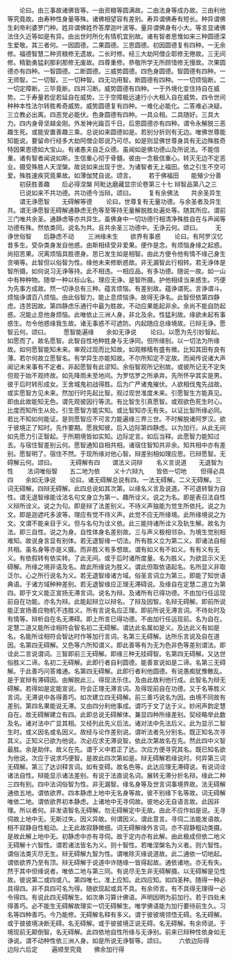 <!-- { "loadSidebar": true } -->
　　论曰。由三事故诸佛皆等。一由资粮等圆满故。二由法身等成办故。三由利他等究竟故。由寿种性身量等殊。诸佛相望容有差别。寿异谓佛寿有短长。种异谓佛生刹帝利婆罗门种。姓异谓佛姓乔答摩迦叶波等。量异谓佛身有小大。等言显诸佛法住久近等如是有异。由出世时所化有情机宜别故。诸有智者思惟如来三种圆德深生爱敬。其三者何。一因圆德。二果圆德。三恩圆德。初因圆德复有四种。一无余修。福德智慧二种资粮修无遗故。二长时修。经三大劫阿僧企耶修无倦故。三无间修。精勤勇猛刹那刹那修无废故。四尊重修。恭敬所学无所顾惜修无慢故。次果圆德亦有四种。一智圆德。二断圆德。三威势圆德。四色身圆德。智圆德有四种。一无师智。二一切智。三一切种智。四无功用智。断圆德有四种。一一切烦恼断。二一切定障断。三毕竟断。四并习断。威势圆德有四种。一于外境化变住持自在威势。二于寿量若促若延自在威势。三于空障极远速行小大相入自在威势。四令世间种种本性法尔转胜希奇威势。威势圆德复有四种。一难化必能化。二答难必决疑。三立教必出离。四恶党必能伏。色身圆德有四种。一具众相。二具随好。三具大力。四内身骨坚越金刚。外发神光踰百千日。后恩圆德亦有四种。谓令永解脱三恶趣生死。或能安置善趣三乘。总说如来圆德如是。若别分折则有无边。唯佛世尊能知能说。要留命行经多大劫阿僧企耶说乃可尽。如是则显佛世尊身具有无边殊胜奇特因果恩德如大宝山。有诸愚夫自乏众德。虽闻如是佛功德山及所说法。不能信重。诸有智者闻说如斯。生信重心彻于骨髓。彼由一念极信重心。转灭无边不定恶业。摄受殊胜人天涅槃。故说如来出现于世。为诸智者无上福田。依之引生不空可爱。殊胜速疾究竟果故。如薄伽梵自说。颂言。
　　若于佛福田　　能殖少分善
　　初获胜善趣　　后必得涅槃
阿毗达磨藏显宗论卷第三十七
辩智品第八之三
　　已说如来不共功德。共功德今当辩。颂曰。
　　复有余佛法　　共余圣异生
　　谓无诤愿智　　无碍解等德
　　论曰。世尊复有无量功德。与余圣者及异生共。谓无诤愿智无碍解通静虑无色等至等持无量解脱胜处遍处等。随其所应。谓前三门唯共余圣。通静虑等亦共异生。虽佛身中一切功德行相清净殊胜自在与声闻等功德有殊。然依类同。说名为共。且共余圣三功德中。无诤云何。颂曰。
　　无诤世俗智　　后静虑不动
　　三洲缘未生　　欲界有事惑
　　论曰。有阿罗汉忆昔多生。受杂类身发自他惑。由斯相续受非爱果。便作是念。有烦恼身缘之起惑。尚招苦果。况离烦恼具胜德身。思已发生如是相智。由此方便令他有情不缘己身生贪嗔等。此智但以俗智为性。缘他未来修断惑故。非无漏智此行相转。若无诤体是智所摄。如何说习无诤等持。此不相违。一相应品。有多功德。随说一故。如一山中有种种物。随举一种以标山名。理应无诤。是智所摄。护他相续当来惑生。巧便为先事方成故。然一切诤总有三种。蕴言烦恼。有差别故。蕴诤谓死。言诤谓斗。烦恼诤谓百八烦恼。由此俗智力。能止息烦恼诤。故得无诤名。此智但依第四静虑。违苦因故。第四静虑乐通行中最为胜故。不动应果能起非余。余尚不能自防起惑。况能止息他身烦恼。此唯依止三洲人身。非北及余。性猛利故。缘欲未起有事惑生。勿令他惑缘我生故。诸无事惑不可遮防。内起随应总缘境故。已辩无诤。愿智云何。颂曰。
　　愿智能遍缘　　余如无诤说
　　论曰。以愿为先引妙智起。如愿而了。故名愿智。此智自性地种姓身与无诤同。但所缘别。以一切法为所缘故。如何愿智能知未来。审观过现而比知故。如观稼穑有盛有微。比知其田有良有薄。若尔何故立愿智名。有学异生亦能知故。不尔所知定不定故。而闻传说诸大声闻记未来事有不定者。非起愿智有此谬知。余俗智观所记别故。或彼所记无不定失但观于始不观终故。如先降雨未至地间。为罗怙罗之所承弃。先所怀孕其实是男。彼于后时转形成女。王舍城鬼初战得胜。后为广严诸鬼摧伏。人欲相伐鬼先战故。或实愿智方见未来。然加行时先起比智。观过现世准度未来。引愿智生方能真见。即由此故能知无色。谓先观彼因行等流。有比智生引真愿智。或观欲色死生时心。比度而知所生从处。引生愿智方能实知。或比智知亦无有失。以证比智所缘必同。若比不知如何能证。是则愿智应不可言力能遍缘三界三世。不时解脱诸阿罗汉。欲于彼境正了知时。先作要期。愿我知彼。后入边际第四静虑。以为加行。从此无间如先愿力引正智起。于所期境皆如实知。边际定言。如后当释。此愿智力能知过去。与宿住智差别云何。愿智通知自相共相。诸宿住智知共非余。知共相中亦有差别。愿智明了。宿住不然。于现所缘对他心智。辩差别相如理应思。已辩愿智。无碍解云何。颂曰。
　　无碍解有四　　谓法义词辩
　　名义言说道　　无退智为性
　　法词唯俗智　　五二地为依
　　义十六辩九　　皆依一切地
　　但得必具四　　余如无诤说
　　论曰。诸无碍解总说有四。一法无碍解。二义无碍解。三词无碍解。四辩无碍解。此四总说如其次第。以缘名义言及说道。不可退转智为自性。谓无退智缘能诠法名句文身立为第一。趣所诠义。说之为名。即是表召法自性义辩所诠义。说之为句。即是辩了法差别义。不待义声独能为觉生所依托。说之为文。即是迦遮吒多波等。理应有觉不待义声。此觉不应无所缘境。此所缘境说之为文。文谓不能亲目于义。但与名句为诠义依。此三能持诸所诠义及轨生解。故名为法。即三自性。说之为身。自性体身名差别故。三与声义极相邻杂。为境生觉别相难知。故说身言显有别体。若无退智缘一切法。所有胜义立为第二义。即诸法自相共相。虽名身等亦是义摄。而非胜义有多想故。谓有如义有不如义。有有义有无义。有依假转有依实转。了此无间。或于后时诸所度量。名为胜义。为欲显示义无碍解。所缘之境非语及名。故此所缘说为胜义。谓此但取依语起名。名所显义非取泛尔。心之所行说名为义。若无退智缘诸方域。俗圣言词立为第三。即能了知世语典语。于诸方域种种差别。若无退智缘应正理无滞碍说。及缘自在定慧二道立为第四。即于文义能正宣扬无滞言词。说名为辩。及诸所有已得功德。不由加行任运现前自在功能。亦名为辩。此能起辩立以辩名。了辩及因智。名辩无碍解。即前所说能正宣扬善应物机不违胜义。所有言说名应正理。即前所说无滞言词。不待处时及有情等。辩析自在名无滞碍。即上所言已得功德。不由加行任运现前。名为自在。定慧二道又能所诠相符会智名初二无碍解。谓达此名属如是义。及达此义有如是名。名能所诠相符会智达时作等加行言词。名第三无碍解。达所乐言说及自在道因。名第四无碍解。又色等六所知谓义。即此善等有为无为色非色等差别谓法。即诠此二言说谓词。三智即前三无碍解。即缘三种无挂碍智。名第四无碍解。又达世俗胜义二谛。名初二无碍解。此即行者自利圆德。能善宣说如是二谛。名第三无碍解。于此善巧问答难通。名第四无碍解。此即行者利他圆德。有说愚痴犹豫散乱。是于宣辩有滞碍因。由解脱此三。得现法乐住。及由此故利他行成。此智名为辩无碍解。若得如是定能宣说。符会正理无滞言词。及得现前自在功德。又于名等胜义言词。无滞说中各得善巧。如次建立四无碍解。前三善巧说名为因。由境不同故有差别。第四名果能说无滞。又由四分利他事成。谓巧于文了达于义。妙闲声韵定慧自在。故无碍解建立有四。此即总说无碍解体。兼显四种所缘差别。契经略举此数及名。诸对法中广显其相。又经列此先义后法。诸对法中先法后义。此为显示二智生时。或义因名或名因义。故经与论作差别说。谓听法者先分别名。既正知名次寻其义。正知义已欲为他说。次必应求无滞说智。依此次第故名在先。然此四中义智最胜。余是助伴。故义在先。谓于义中若正了达。次应方便寻究其名。既已知名欲为他说。次应于说求巧便智。是故此四次第如是。辩无碍解若缘说时。何异第三词无碍解。第三了达训释言词。如有变碍。故名色等。此达应理无滞碍说。有说词诠诸法自性。辩能显示诸法差别。有说于法直说名词。展转无滞分折名辩。缘此二种三四有别。四中法词俗智为性。非无漏智。缘名身等及世言词事境界故。法无碍解通依五地。谓依欲界。四本静虑上地中无名身等故。彼不别缘下名等故。词无碍解唯依二地。谓依欲界初本静虑。上诸地中无寻伺故。彼地必无自语言故。此因非理。所以者何。非发语智名无碍解。勿无碍解定中无故。由此不应作如是说。无寻伺故上地中无。无斯过失。因义异故。何谓因义。谓此意言。寻伺二法能发语故。相不寂静自性粗动。上无此故寂静微细。词无碍解缘外言词。亦不寂静粗动类摄。是故此解上地中无。初静虑中亦有寻伺。故于定内亦有此解。由此极成但依二地义无碍解十六智性。谓若诸法皆名为义。则十智性。若唯涅槃名为义者。则六智性。谓俗法类灭尽无生。辩无碍解九智为性。谓唯除灭缘说道故。此二通依一切地起。谓依欲界乃至有顶。辩无碍解于说道中许随缘一皆得起故。通依诸地。亦无有失。然于其中但缘说者。唯依二地与第三同。有说尽无生非无碍解摄。以无碍解是见性故。彼说第二或四或八。第四唯七。准上应知。此四应知。如四圣种。随得一种必具得四。非不具四可名为得。随欲现起或具不具。有余师言。有不具得无理得一必令得四。有说此四无碍解生。如次串习算计佛语。声明因明为前加行。若于四处未得善巧。必不能生无碍解故理实一切无碍解生。唯学佛语能为加行要待前生久。习名等四种善巧。今乃能修。无碍解名释有多义。谓于彼彼境领悟无碍。名无碍解。或于彼彼境决断无碍。名无碍解。或于彼彼境正说无碍。名无碍解。有余师说。于境现前无颠倒智。名无碍解。此四依地自性所缘与无诤别。前来已辩种性依身如无诤说。谓不动种性依三洲人身。如是所说无诤智等。颂曰。
　　六依边际得　　边际六后定
　　遍顺至究竟　　佛余加行得
